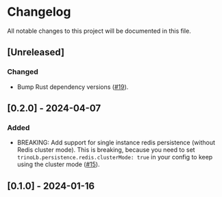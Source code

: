 # Changelog

All notable changes to this project will be documented in this file.

## [Unreleased]

### Changed

- Bump Rust dependency versions ([#19]).

[#19]: https://github.com/stackabletech/trino-lb/pull/19

## [0.2.0] - 2024-04-07

### Added

- BREAKING: Add support for single instance redis persistence (without Redis cluster mode).
  This is breaking, because you need to set `trinoLb.persistence.redis.clusterMode: true` in your config to keep using the cluster mode ([#15]).

[#15]: https://github.com/stackabletech/trino-lb/pull/15

## [0.1.0] - 2024-01-16
